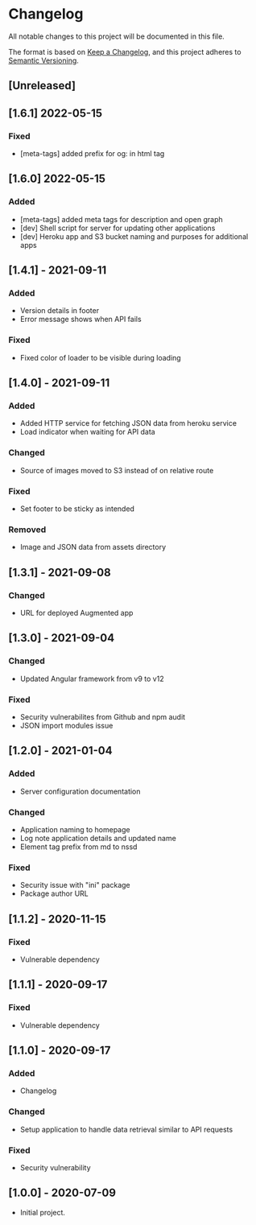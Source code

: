 # Changelog
All notable changes to this project will be documented in this file.

The format is based on [Keep a Changelog](https://keepachangelog.com/en/1.0.0/),
and this project adheres to [Semantic Versioning](https://semver.org/spec/v2.0.0.html).

## [Unreleased]

## [1.6.1] 2022-05-15

### Fixed

- [meta-tags] added prefix for og: in html tag

## [1.6.0] 2022-05-15

### Added

- [meta-tags] added meta tags for description and open graph
- [dev] Shell script for server for updating other applications
- [dev] Heroku app and S3 bucket naming and purposes for additional apps

## [1.4.1] - 2021-09-11

### Added

- Version details in footer
- Error message shows when API fails

### Fixed

- Fixed color of loader to be visible during loading

## [1.4.0] - 2021-09-11

### Added

- Added HTTP service for fetching JSON data from heroku service
- Load indicator when waiting for API data

### Changed

- Source of images moved to S3 instead of on relative route

### Fixed

- Set footer to be sticky as intended

### Removed

- Image and JSON data from assets directory

## [1.3.1] - 2021-09-08

### Changed

- URL for deployed Augmented app

## [1.3.0] - 2021-09-04

### Changed
- Updated Angular framework from v9 to v12

### Fixed
- Security vulnerabilites from Github and npm audit
- JSON import modules issue

## [1.2.0] - 2021-01-04
### Added
- Server configuration documentation

### Changed
- Application naming to homepage
- Log note application details and updated name
- Element tag prefix from md to nssd

### Fixed
- Security issue with "ini" package
- Package author URL

## [1.1.2] - 2020-11-15

### Fixed
- Vulnerable dependency

## [1.1.1] - 2020-09-17

### Fixed
- Vulnerable dependency

## [1.1.0] - 2020-09-17

### Added
- Changelog

### Changed
- Setup application to handle data retrieval similar to API requests

### Fixed
- Security vulnerability

## [1.0.0] - 2020-07-09
- Initial project.
